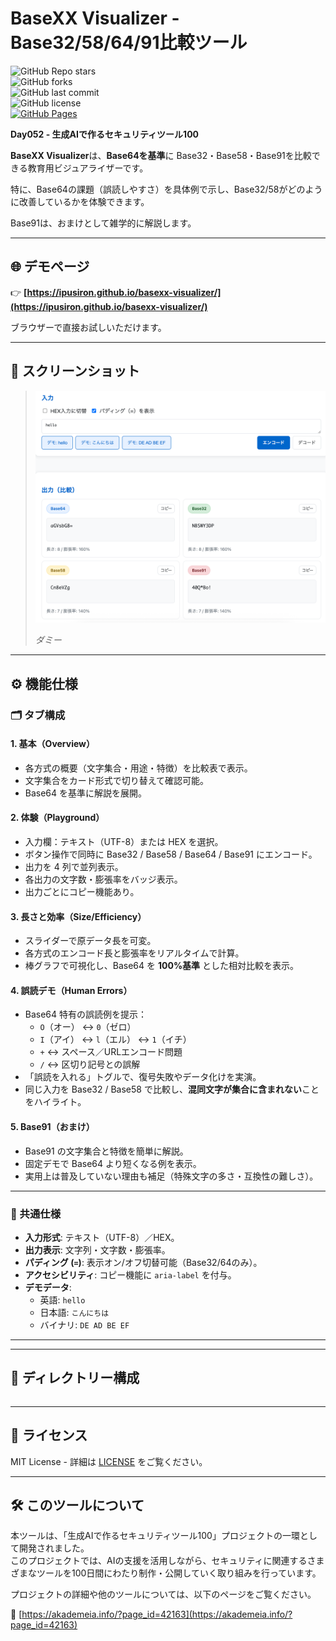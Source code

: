 <!--
---
title: BaseXX Visualizer
category: classical-cryptography
difficulty: 2
description: Educational tool to compare Base32, Base58, Base64, and Base91 encodings with visual demos.
tags: [base32, base58, base64, base91, encoding, education, visualization]
demo: https://ipusiron.github.io/basexx-visualizer/
---
-->

# BaseXX Visualizer - Base32/58/64/91比較ツール

![GitHub Repo stars](https://img.shields.io/github/stars/ipusiron/basexx-visualizer?style=social)  
![GitHub forks](https://img.shields.io/github/forks/ipusiron/basexx-visualizer?style=social)  
![GitHub last commit](https://img.shields.io/github/last-commit/ipusiron/basexx-visualizer)  
![GitHub license](https://img.shields.io/github/license/ipusiron/basexx-visualizer)  
[![GitHub Pages](https://img.shields.io/badge/demo-GitHub%20Pages-blue?logo=github)](https://ipusiron.github.io/basexx-visualizer/)


**Day052 - 生成AIで作るセキュリティツール100**

**BaseXX Visualizer**は、**Base64を基準**に Base32・Base58・Base91を比較できる教育用ビジュアライザーです。  

特に、Base64の課題（誤読しやすさ）を具体例で示し、Base32/58がどのように改善しているかを体験できます。

Base91は、おまけとして雑学的に解説します。

---

## 🌐 デモページ

👉 **[https://ipusiron.github.io/basexx-visualizer/](https://ipusiron.github.io/basexx-visualizer/)**

ブラウザーで直接お試しいただけます。

---

## 📸 スクリーンショット

> ![ダミー](assets/screenshot.png)  
>
> *ダミー*

---

## ⚙️ 機能仕様

### 🗂️ タブ構成

#### 1. 基本（Overview）
- 各方式の概要（文字集合・用途・特徴）を比較表で表示。  
- 文字集合をカード形式で切り替えて確認可能。  
- Base64 を基準に解説を展開。  

#### 2. 体験（Playground）
- 入力欄：テキスト（UTF-8）または HEX を選択。  
- ボタン操作で同時に Base32 / Base58 / Base64 / Base91 にエンコード。  
- 出力を 4 列で並列表示。  
- 各出力の文字数・膨張率をバッジ表示。  
- 出力ごとにコピー機能あり。  

#### 3. 長さと効率（Size/Efficiency）
- スライダーで原データ長を可変。  
- 各方式のエンコード長と膨張率をリアルタイムで計算。  
- 棒グラフで可視化し、Base64 を **100%基準** とした相対比較を表示。  

#### 4. 誤読デモ（Human Errors）
- Base64 特有の誤読例を提示：  
  - `O`（オー） ↔ `0`（ゼロ）  
  - `I`（アイ） ↔ `l`（エル） ↔ `1`（イチ）  
  - `+` ↔ スペース／URLエンコード問題  
  - `/` ↔ 区切り記号との誤解  
- 「誤読を入れる」トグルで、復号失敗やデータ化けを実演。  
- 同じ入力を Base32 / Base58 で比較し、**混同文字が集合に含まれない**ことをハイライト。  

#### 5. Base91（おまけ）
- Base91 の文字集合と特徴を簡単に解説。  
- 固定デモで Base64 より短くなる例を表示。  
- 実用上は普及していない理由も補足（特殊文字の多さ・互換性の難しさ）。  

---

### 📌 共通仕様
- **入力形式**: テキスト（UTF-8）／HEX。  
- **出力表示**: 文字列・文字数・膨張率。  
- **パディング (`=`)**: 表示オン/オフ切替可能（Base32/64のみ）。  
- **アクセシビリティ**: コピー機能に `aria-label` を付与。  
- **デモデータ**:  
  - 英語: `hello`  
  - 日本語: `こんにちは`  
  - バイナリ: `DE AD BE EF`  

---

---

## 📁 ディレクトリー構成

```
```

---

## 📄 ライセンス

MIT License - 詳細は [LICENSE](LICENSE) をご覧ください。

---

## 🛠 このツールについて

本ツールは、「生成AIで作るセキュリティツール100」プロジェクトの一環として開発されました。  
このプロジェクトでは、AIの支援を活用しながら、セキュリティに関連するさまざまなツールを100日間にわたり制作・公開していく取り組みを行っています。

プロジェクトの詳細や他のツールについては、以下のページをご覧ください。  

🔗 [https://akademeia.info/?page_id=42163](https://akademeia.info/?page_id=42163)

